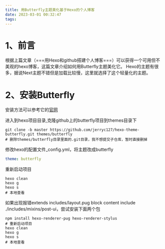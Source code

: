 ```yaml
---
title: 用Butterfly主题美化基于Hexo的个人博客
date: 2023-03-01 00:32:47
tags:
---
```


# 1、前言

根据上篇文章（===用Hexo和github搭建个人博客===）可以获得一个可用但不美观的hexo博客，这篇文章介绍如何用Butterfly主题美化它。
Hexo的主题有很多，据说Next主题不错但是加载比较慢，这里就选择了这个轻量化的主题。

# 2、安装Butterfly

安装方法可以参考它的[官网](https://github.com/jerryc127/hexo-theme-butterfly)

进入到hexo项目目录,克隆github上的butterfly项目到themes目录下

```shell
git clone -b master https://github.com/jerryc127/hexo-theme-butterfly.git themes/butterfly
# 删除themes/butterfly目录里面的.git目录，我不想提交子仓库，暂时直接删掉
```
修改hexo的配置文件_config.yml，将主题改成butterfly

```yml
theme: butterfly
```

重新启动项目

```shell
hexo clean
hexo g
hexo s
# 本地查看
```
如果出现报错extends includes/layout.pug block content include ./includes/mixins/post-ui，尝试安装下面两个包

```shell
npm install hexo-renderer-pug hexo-renderer-stylus
# 重新启动项目
hexo clean
hexo g
hexo s
# 本地查看
```



